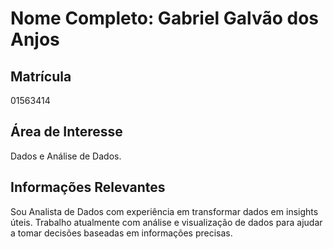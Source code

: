 # Nome Completo: Gabriel Galvão dos Anjos

## Matrícula
01563414

## Área de Interesse
Dados e Análise de Dados.

## Informações Relevantes
Sou Analista de Dados com experiência em transformar dados em insights úteis. Trabalho atualmente com análise e visualização de dados para ajudar a tomar decisões baseadas em informações precisas.